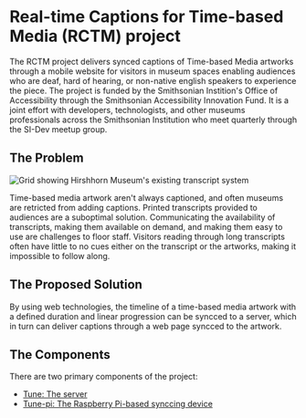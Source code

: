 # Real-time Captions for Time-based Media (RCTM) project 
The RCTM project delivers synced captions of Time-based Media artworks through a mobile website for visitors in museum spaces enabling audiences who are deaf, hard of hearing, or non-native english speakers to experience the piece. The project is funded by the Smithsonian Instition's Office of Accessibility through the Smithsonian Accessibility Innovation Fund. It is a joint effort with developers, technologists, and other museums professionals across the Smithsonian Institution who meet quarterly through the SI-Dev meetup group.

## The Problem
![Grid showing Hirshhorn Museum's existing transcript system](https://s3.amazonaws.com/saif-rctm/caption-challenge.png)

Time-based media artwork aren't always captioned, and often museums are retricted from adding captions. Printed transcripts provided to audiences are a suboptimal solution. Communicating the availability of transcripts, making them available on demand, and making them easy to use are challenges to floor staff. Visitors reading through long transcripts often have little to no cues either on the transcript or the artworks, making it impossible to follow along.

## The Proposed Solution
By using web technologies, the timeline of a time-based media artwork with a defined duration and linear progression can be syncced to a server, which in turn can deliver captions through a web page syncced to the artwork.

## The Components
There are two primary components of the project:
* [Tune: The server](https://github.com/ericpugh/tune)
* [Tune-pi: The Raspberry Pi-based synccing device](https://github.com/hmsgwebmaster/tune-pi)
